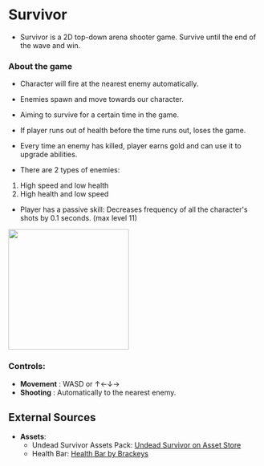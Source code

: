 # Survivor
- Survivor is a 2D  top-down arena shooter game. Survive until the end of the wave and win. <br/>

### About the game
* Character will fire at the nearest enemy automatically.
* Enemies spawn and move towards our character.
* Aiming to survive for a certain time in the game.
* If player runs out of health before the time runs out, loses the game.
* Every time an enemy has killed, player earns gold and can use it to upgrade abilities.

* There are 2 types of enemies:
1) High speed and low health
2) High health and low speed

* Player has a passive skill: Decreases frequency of all the character's shots by 0.1 seconds. (max level 11) <br/>

<img src="https://github.com/FarukKayaduman/survivor/assets/54947066/6a24d161-f0ff-45d6-b39c-c3efef08181e" width="240">

### Controls:
- **Movement** : WASD or ↑←↓→
- **Shooting** : Automatically to the nearest enemy.

## External Sources
- **Assets**:
  - Undead Survivor Assets Pack: [Undead Survivor on Asset Store](https://assetstore.unity.com/packages/2d/undead-survivor-assets-pack-238068)
  - Health Bar: [Health Bar by Brackeys](https://github.com/Brackeys/Health-Bar)
